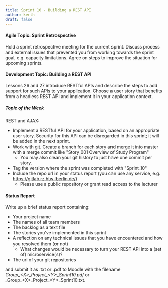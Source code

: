 ```yaml
---
title: Sprint 10 - Building a REST API
author: kerth
draft: false
---
```


#### Agile Topic: Sprint Retrospective

Hold a sprint retrospective meeting for the current sprint. Discuss process and external issues that prevented you from working towards the sprint goal,
e.g. capacity limitations. Agree on steps to improve the situation for upcoming sprints.

#### Development Topic: Building a REST API

Lessons 26 and 27 introduce RESTful APIs and describe the steps to add support for such APIs to your application. Choose a user story that benefits
from a headless REST API and implement it in your application context.

##### Topic of the Week

REST and AJAX:

- Implement a RESTful API for your application, based on an appropriate user story. Security for this API can be disregarded in this sprint; it will be
  added in the next sprint.
- Work with git. Create a branch for each story and merge it into master with a merge commit like "Story_001 Overview of Study Program"
  - You may also clean your git history to just have one commit per story.
- Tag the version where the sprint was completed with "Sprint_10"
- Include the repo url in your status report (you can use any service, e.g. https://gitlab.rz.htw-berlin.de/)
  - Please use a public repository or grant read access to the lecturer

#### Status Report

Write up a brief status report containing:

- Your project name
- The names of all team members
- The backlog as a text file
- The stories you've implemented in this sprint
- A reflection on any technical issues that you have encountered and how you resolved them (or not)
  - What changes would be necessary to turn your REST API into a (set of) microservice(s)? 
- The url of your git repositories

and submit it as .txt or .pdf to Moodle with the filename _Group\_\<X\>\_Project\_\<Y\>\_Sprint10.pdf_ or
_Group\_\<X\>\_Project\_\<Y\>\_Sprint10.txt.
